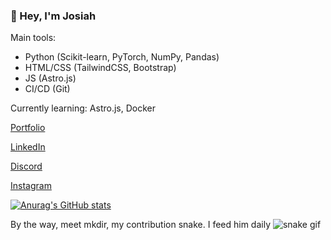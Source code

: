 ### 👋 Hey, I'm Josiah

Main tools:
- Python (Scikit-learn, PyTorch, NumPy, Pandas)
- HTML/CSS (TailwindCSS, Bootstrap)
- JS (Astro.js)
- CI/CD (Git)


Currently learning: Astro.js, Docker

[Portfolio](https://portfolio-amber-five-73.vercel.app)


 [LinkedIn](https://linkedin.com/in/josiah-mo)
 
 [Discord](https://discord.com/users/675147870428725268)
 
 [Instagram](https://www.instagram.com/josiah.mo07/?hl=en)



[![Anurag's GitHub stats](https://github-readme-stats.vercel.app/api?username=Necl0)](https://github.com/anuraghazra/github-readme-stats)





By the way, meet mkdir, my contribution snake. I feed him daily
![snake gif](https://github.com/Necloremius/Necloremius/blob/output/github-contribution-grid-snake.gif)




